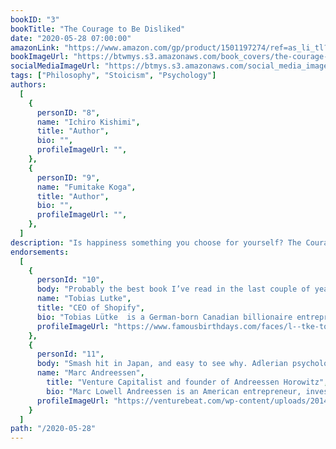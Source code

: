 ```yaml
---
bookID: "3"
bookTitle: "The Courage to Be Disliked"
date: "2020-05-28 07:00:00"
amazonLink: "https://www.amazon.com/gp/product/1501197274/ref=as_li_tl?ie=UTF8&camp=1789&creative=9325&creativeASIN=1501197274&linkCode=as2&tag=btmysmarter-20&linkId=2e4e4ecf113069fbed62a1baf704e186"
bookImageUrl: "https://btwmys.s3.amazonaws.com/book_covers/the-courage-to-be-disliked.jpg"
socialMediaImageUrl: "https://btmys.s3.amazonaws.com/social_media_images/the-courage-to-be-disliked.png"
tags: ["Philosophy", "Stoicism", "Psychology"]
authors:
  [
    {
      personID: "8",
      name: "Ichiro Kishimi",
      title: "Author",
      bio: "",
      profileImageUrl: "",
	},
	{
      personID: "9",
      name: "Fumitake Koga",
      title: "Author",
      bio: "",
      profileImageUrl: "",
    },
  ]
description: "Is happiness something you choose for yourself? The Courage to Be Disliked presents a simple and straightforward answer. Using the theories of Alfred Adler, one of the three giants of nineteenth-century psychology alongside Freud and Jung, this book follows an illuminating dialogue between a philosopher and a young man. Over the course of five conversations, the philosopher helps his student to understand how each of us is able to determine the direction of our own life, free from the shackles of past traumas and the expectations of others."
endorsements:
  [
    {
      personId: "10",
      body: "Probably the best book I’ve read in the last couple of years.",
      name: "Tobias Lutke",
	  title: "CEO of Shopify",
	  bio: "Tobias Lütke  is a German-born Canadian billionaire entrepreneur, and the founder and CEO of Shopify, a company based in Ottawa, Canada. He has been part of the core team of the Ruby on Rails framework and has created open source libraries such as Active Merchant.",
      profileImageUrl: "https://www.famousbirthdays.com/faces/l--tke-tobias-image.jpg",
	},
	{
	  personId: "11",
      body: "Smash hit in Japan, and easy to see why. Adlerian psychology meets Stoic philosophy in Socratic dialogue. Compelling from front to back. Highly recommend.",
      name: "Marc Andreessen",
	    title: "Venture Capitalist and founder of Andreessen Horowitz",
	    bio: "Marc Lowell Andreessen is an American entrepreneur, investor, and software engineer. He is the co-author of Mosaic, the first widely used web browser; co-founder of Netscape; and co-founder and general partner of Silicon Valley venture capital firm Andreessen Horowitz.",
      profileImageUrl: "https://venturebeat.com/wp-content/uploads/2014/06/marc_andreessen_1-1.jpg?fit=3696%2C2440&strip=all",
	}
  ]
path: "/2020-05-28"
---
```

